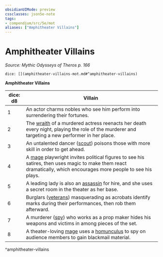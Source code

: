 ```yaml
---
obsidianUIMode: preview
cssclasses: json5e-note
tags:
- compendium/src/5e/mot
aliases: ["Amphitheater Villains"]
---
```

# Amphitheater Villains
*Source: Mythic Odysseys of Theros p. 166* 

`dice: [](amphitheater-villains-mot.md#^amphitheater-villains)`

**Amphitheater Villains**

| dice: d8 | Villain |
|----------|---------|
| 1 | An actor charms nobles who see him perform into surrendering their fortunes. |
| 2 | The [wraith](compendium/bestiary/undead/wraith.md) of a murdered actress reenacts her death every night, playing the role of the murderer and targeting a new performer in her place. |
| 3 | An untalented dancer ([scout](compendium/bestiary/humanoid/scout.md)) poisons those with more skill in order to get ahead. |
| 4 | A [mage](compendium/bestiary/humanoid/mage.md) playwright invites political figures to see his satires, then uses magic to make them react dramatically, which encourages more people to see his plays. |
| 5 | A leading lady is also an [assassin](compendium/bestiary/humanoid/assassin.md) for hire, and she uses a secret room in the theater as her base. |
| 6 | Burglars ([veterans](compendium/bestiary/humanoid/veteran.md)) masquerading as acrobats identify marks during their performances, then rob them afterward. |
| 7 | A murderer ([spy](compendium/bestiary/humanoid/spy.md)) who works as a prop maker hides his weapons and victims in among pieces of the set. |
| 8 | A theater-loving [mage](compendium/bestiary/humanoid/mage.md) uses a [homunculus](compendium/bestiary/construct/homunculus.md) to spy on audience members to gain blackmail material. |
^amphitheater-villains